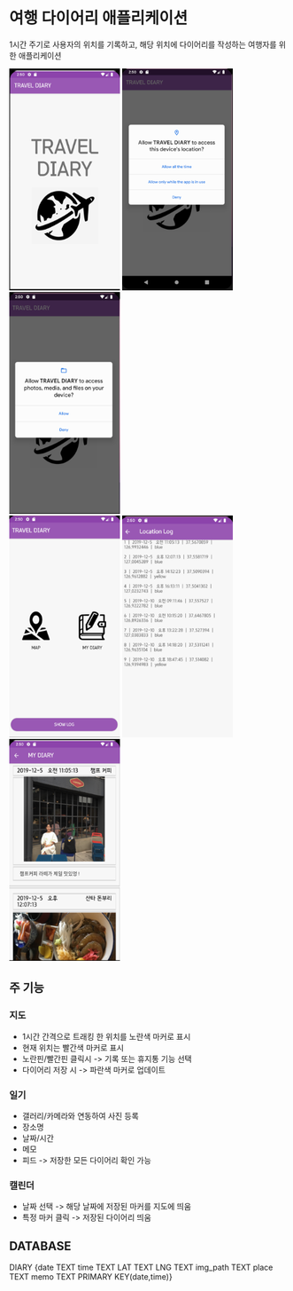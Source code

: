 # 여행 다이어리 애플리케이션
 1시간 주기로 사용자의 위치를 기록하고, 해당 위치에 다이어리를 작성하는 여행자를 위한 애플리케이션</br>

<img src="./Images/travel_diary0.png" width="200px" height="400px" title="img" alt="img"></img>
<img src="./Images/travel_diary1.png" width="200px" height="400px" title="img" alt="img"></img>
<img src="./Images/travel_diary2.png" width="200px" height="400px" title="img" alt="img"></img></br>
<img src="./Images/travel_diary3.png" width="200px" height="400px" title="img" alt="img"></img>
<img src="./Images/travel_diary4.png" width="200px" height="400px" title="img" alt="img"></img>
<img src="./Images/travel_diary5.png" width="200px" height="400px" title="img" alt="img"></img></br>

## 주 기능

### 지도
* 1시간 간격으로 트래킹 한 위치를 노란색 마커로 표시
* 현재 위치는 빨간색 마커로 표시
* 노란핀/빨간핀 클릭시 -> 기록 또는 휴지통 기능 선택
* 다이어리 저장 시 -> 파란색 마커로 업데이트

### 일기
* 갤러리/카메라와 연동하여 사진 등록
* 장소명
* 날짜/시간
* 메모
* 피드 -> 저장한 모든 다이어리 확인 가능

### 캘린더
* 날짜 선택 -> 해당 날짜에 저장된 마커를 지도에 띄움
* 특정 마커 클릭 -> 저장된 다이어리 띄움


## DATABASE
DIARY
{date TEXT
 time TEXT
 LAT TEXT
 LNG TEXT
 img_path TEXT
 place TEXT
 memo TEXT
 PRIMARY KEY(date,time)}
 
